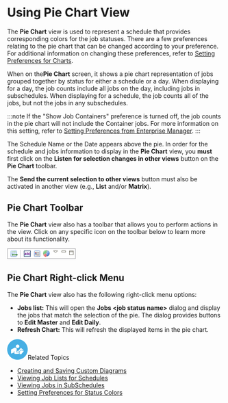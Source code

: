 # Using Pie Chart View

The **Pie Chart** view is used to represent a schedule that provides
corresponding colors for the job statuses. There are a few preferences
relating to the pie chart that can be changed according to your
preference. For additional information on changing these preferences,
refer to [Setting Preferences for Charts](Preferences-for-Charts.md).

When on the**Pie Chart** screen, it shows a pie chart representation of
jobs grouped together by status for either a schedule or a day. When
displaying for a day, the job counts include all jobs on the day,
including jobs in subschedules. When displaying for a schedule, the job
counts all of the jobs, but not the jobs in any subschedules.

:::note
If the "Show Job Containers" preference is turned off, the job counts in the pie chart will not include the Container jobs. For more information on this setting, refer to [Setting Preferences from Enterprise Manager](Preferences-from-EM.md).
:::

The Schedule Name or the Date appears above the pie. In order for the
schedule and jobs information to display in the **Pie Chart** view, you
**must** first click on the **Listen for selection changes in other
views** button on the **Pie Chart** toolbar.

The **Send the current selection to other views** button must also be
activated in another view (e.g., **List** and/or **Matrix**).

## Pie Chart Toolbar

The **Pie Chart** view also has a toolbar that allows you to perform
actions in the view. Click on any specific icon on the toolbar below to
learn more about its functionality.

![Pie Chart toolbar](../../../Resources/Images/EM/EMpiecharttoolbar.png "Pie Chart toolbar")

## Pie Chart Right-click Menu

The **Pie Chart** view also has the following right-click menu options:

- **Jobs list:** This will open the **Jobs \<job status name\>**
    dialog and display the jobs that match the selection of the pie. The
    dialog provides buttons to **Edit Master** and **Edit Daily**.
- **Refresh Chart:** This will refresh the displayed items in the pie
    chart.

![White "person reading" icon on blue circular background](../../../Resources/Images/moreinfo-icon(48x48).png "More Info icon")Related
Topics

- [Creating and Saving Custom     Diagrams](Creating-Custom-Diagrams-Pie.md)
- [Viewing Job Lists for     Schedules](Viewing-Job-Lists-for-Schedules-Pie.md)
- [Viewing Jobs in     SubSchedules](Viewing-Job-Lists-for-Schedules-Pie.md#View_Jobs_in_a_SubSchedule)
- [Setting Preferences for Status     Colors](Preferences-for-Status-Colors.md)
